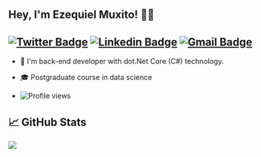 

<!--
**ezekiel9m/ezekiel9m** is a ✨ _special_ ✨ repository because its `README.md` (this file) appears on your GitHub profile.

Here are some ideas to get you started:

- 🔭 I’m currently working on ...
- 🌱 I’m currently learning ...
- 👯 I’m looking to collaborate on ...
- 🤔 I’m looking for help with ...
- 💬 Ask me about ...
- 📫 How to reach me: ...
- 😄 Pronouns: ...
- ⚡ Fun fact: ...
-->

## Hey, I'm Ezequiel Muxito! 👋🏾 

## [![Twitter Badge](https://img.shields.io/badge/-@Ezequiel-1ca0f1?style=flat-square&labelColor=1ca0f1&logo=twitter&logoColor=white&link=https://twitter.com/ezekiel_muxito)](https://twitter.com/ezekiel_muxito) [![Linkedin Badge](https://img.shields.io/badge/-Ezequiel-blue?style=flat-square&logo=Linkedin&logoColor=white&link=https://www.linkedin.com/in/ezequiel-muxito/)](https://www.linkedin.com/in/ezequiel-muxito/) [![Gmail Badge](https://img.shields.io/badge/-ezequielmuxito@.tech-c14438?style=flat-square&logo=Gmail&logoColor=white&link=mailto:ezequielmuxito@.tech)](mailto:ezequielmuxito@.tech)

- 🔭 I'm back-end developer with dot.Net Core (C#) technology.
- 🎓 Postgraduate course in data science


- ![Profile views](https://ezekiel9m.github.io/)  

## &#x1f4c8; GitHub Stats

<a href="https://github.com/ezekiel9m/">
  <img align="center" src="https://github-readme-stats.vercel.app/api/top-langs/?username=ezekiel9m&hide=css,hack&title_color=ffffff&text_color=c9cacc&icon_color=2bbc8a&bg_color=1d1f21" />
</a>
